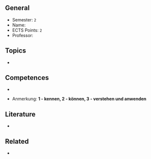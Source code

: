 ## General
- Semester: `2`
- Name: 
- ECTS Points: `2`
- Professor: 

## Topics
- 

## Competences
- 

- Anmerkung: **1 - kennen, 2 - können, 3 - verstehen und anwenden**

## Literature
- 

## Related
- 